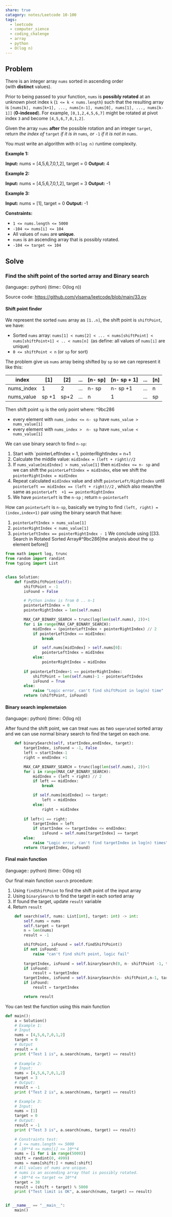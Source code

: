 ```yaml
---
share: true
catagory: notes/Leetcode 10-100
tags:
  - leetcode
  - computer_sience
  - coding_chalenge
  - array
  - python
  - O(log n)
---
```



## Problem

There is an integer array `nums` sorted in ascending order (with **distinct** values).

Prior to being passed to your function, `nums` is **possibly rotated** at an unknown pivot index `k` (`1 <= k < nums.length`) such that the resulting array is `[nums[k], nums[k+1], ..., nums[n-1], nums[0], nums[1], ..., nums[k-1]]` (**0-indexed**). For example, `[0,1,2,4,5,6,7]` might be rotated at pivot index `3` and become `[4,5,6,7,0,1,2]`.

Given the array `nums` **after** the possible rotation and an integer `target`, return _the index of_ `target` _if it is in_ `nums`_, or_ `-1` _if it is not in_ `nums`.

You must write an algorithm with `O(log n)` runtime complexity.

**Example 1:**

**Input:** nums = [4,5,6,7,0,1,2], target = 0
**Output:** 4

**Example 2:**

**Input:** nums = [4,5,6,7,0,1,2], target = 3
**Output:** -1

**Example 3:**

**Input:** nums = [1], target = 0
**Output:** -1

**Constraints:**

- `1 <= nums.length <= 5000`
- `-104 <= nums[i] <= 104`
- All values of `nums` are **unique**.
- `nums` is an ascending array that is possibly rotated.
- `-104 <= target <= 104`
## Solve
### Find the shift point of the sorted array and Binary search
(language:: python) (time:: O(log n))

Source code: https://github.com/ylsama/leetcode/blob/main/33.py
#### Shift point finder

We represent the sorted `nums` array as `[1..n]`, the shift point is `shiftPoint`, we have:
- Sorted `nums` array: `nums[1] < nums[2] < ... < nums[shiftPoint] < nums[shiftPoint+1] < .. < nums[n] `(as define: all values of `nums[i]` are unique)
- `0 <= shiftPoint < n` (or `sp` for sort)

The problem give us `nums` array being shifted by `sp` so we can represent it like this:

| index      | [1]     | [2]    | ... | [n- sp] | [n- sp + 1] | ... | [n]   |
| ---------- | ----- | ---- | --- | ----- | --------- | --- | --- |
| nums_index | 1     | 2    | ... | n- sp | n- sp +1  | ... | n   |
| nums_value | sp +1 | sp+2 | ... | n     | 1         | ... | sp  | 

Then shift point `sp` is the only point where: ^9bc286
- every element with `nums_index <= n- sp` have `nums_value > nums_value[1]`
- every element with `nums_index >  n- sp` have `nums_value < nums_value[1]`

We can use binary search to find `n-sp`:
1. Start with `pointerLeftIndex = 1, pointerRightIndex = n+1
2. Calculate the middle value: `midIndex = (left + right)//2`
3. If `nums_value[midIndex] > nums_value[1]` then `midIndex <= n- sp` and we can shift the `pointerLeftIndex = midIndex`, else we shift the `pointerRightIndex = midIndex`
4. Repeat calculated `midIndex` value and shift `pointerLeft/RightIndex` until `pointerLeft == midIndex == (left + right)//2` , which also mean/the same as  `pointerLeft  +1 == pointerRightIndex`
5. We have `pointerLeft` is the `n-sp` ; return `n-pointerLeft`

How can `pointerLeft` is `n-sp`, basically we trying to find `(left, right) = (index,index+1)` pair using the binary search that have:
1. `pointerLeftIndex > nums_value[1]`
2. `pointerRightIndex < nums_value[1]`
3. `pointerLeftIndex == pointerRightIndex - 1`
We conclude using [[33. Search in Rotated Sorted Array#^9bc286|the analysis about the `sp` element before]] 

```python
from math import log, trunc
from random import randint
from typing import List


class Solution:
    def findShiftPoint(self):
        shiftPoint = -1
        isFound = False

        # Python index is from 0 .. n-1
        pointerLeftIndex = 0
        pointerRightIndex = len(self.nums)

        MAX_CAP_BINARY_SEARCH = trunc(log(len(self.nums), 2))+1
        for i in range(MAX_CAP_BINARY_SEARCH):
            midIndex = (pointerLeftIndex + pointerRightIndex) // 2
            if pointerLeftIndex == midIndex:
                break

            if  self.nums[midIndex] > self.nums[0]:
                pointerLeftIndex = midIndex
            else:
                pointerRightIndex = midIndex
        
        if pointerLeftIndex+1 == pointerRightIndex:
            shiftPoint = len(self.nums)-1 - pointerLeftIndex
            isFound = True
        else:
            raise "Logic error, can't find shiftPoint in log(n) time"
        return (shiftPoint, isFound)
```

#### Binary search implemetaion
(language:: python) (time:: O(log n))

After found the shift point, we can treat `nums` as two `seperated` sorted array and we can use normal binary search to find the target on each one.
```python
    def binarySearch(self, startIndex,endIndex, target):
        targetIndex, isFound = -1, False
        left = startIndex-1
        right = endIndex +1

        MAX_CAP_BINARY_SEARCH = trunc(log(len(self.nums), 2))+1
        for i in range(MAX_CAP_BINARY_SEARCH):
            midIndex = (left + right) // 2
            if left == midIndex:
                break 

            if self.nums[midIndex] <= target:
                left = midIndex
            else:
                right = midIndex
        
        if left+1 == right:
            targetIndex = left
            if startIndex <= targetIndex <= endIndex:
                isFound = self.nums[targetIndex] == target
        else:
            raise "Logic error, can't find targetIndex in log(n) times"
        return (targetIndex, isFound)
```

#### Final main function
(language:: python) (time:: O(log n))

Our final main function `search` procedure:
1. Using `findShiftPoint` to find the shift point of the input array
2. Using `binarySearch` to find the target in each sorted array
3. If found the target, update `result` variable
4. Return `result` 

```python
    def search(self, nums: List[int], target: int) -> int:
        self.nums = nums
        self.target = target
        n = len(nums)
        result = -1

        shiftPoint, isFound = self.findShiftPoint()
        if not isFound:
            raise "can't find shift point, logic fail"
        
        targetIndex, isFound = self.binarySearch(0, n- shiftPoint -1, target)
        if isFound:
            result = targetIndex
        targetIndex, isFound = self.binarySearch(n- shiftPoint,n-1, target)
        if isFound:
            result = targetIndex

        return result
```

You can test the function using this main function
```python
def main():
    a = Solution()
    # Example 1:
    # Input
    nums = [4,5,6,7,0,1,2]
    target = 0
    # Output 
    result = 4
    print ("Test 1 is", a.search(nums, target) == result)
    
    # Example 2:
    # Input: 
    nums = [4,5,6,7,0,1,2]
    target = 3
    # Output:
    result = -1
    print ("Test 2 is", a.search(nums, target) == result)

    # Example 3:
    # Input: 
    nums = [1]
    target = 0
    # Output: 
    result = -1
    print ("Test 3 is", a.search(nums, target) == result)

    # Constraints test:
    # 1 <= nums.length <= 5000
    # -10**4 <= nums[i] <= 10**4
    nums = [i for i in range(5000)]
    shift = randint(0, 4999)
    nums = nums[shift:] + nums[:shift]
    # All values of nums are unique.
    # nums is an ascending array that is possibly rotated.
    # -10**4 <= target <= 10**4
    target = 30
    result = (shift + target) % 5000
    print ("Test limit is OK", a.search(nums, target) == result)


if __name__ == "__main__":
    main()
```